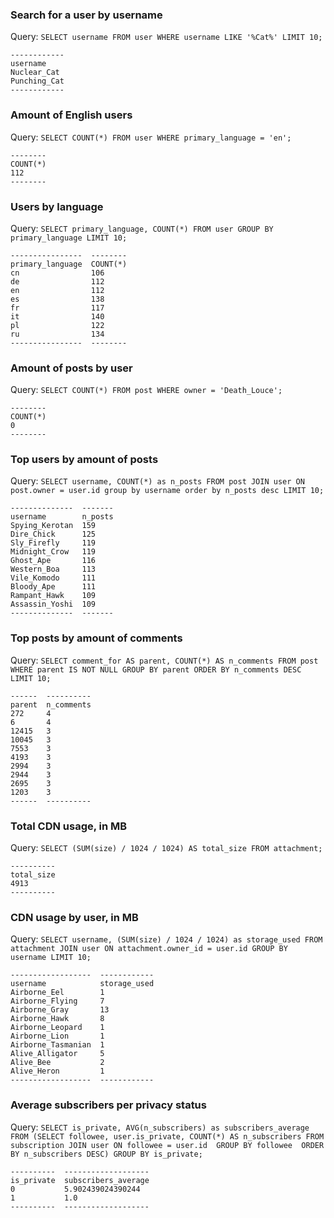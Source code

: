 ### Search for a user by username

Query: `SELECT username FROM user WHERE username LIKE '%Cat%' LIMIT 10;`

```
------------
username
Nuclear_Cat
Punching_Cat
------------
```



### Amount of English users

Query: `SELECT COUNT(*) FROM user WHERE primary_language = 'en';`

```
--------
COUNT(*)
112
--------
```



### Users by language

Query: `SELECT primary_language, COUNT(*) FROM user GROUP BY primary_language LIMIT 10;`

```
----------------  --------
primary_language  COUNT(*)
cn                106
de                112
en                112
es                138
fr                117
it                140
pl                122
ru                134
----------------  --------
```



### Amount of posts by user

Query: `SELECT COUNT(*) FROM post WHERE owner = 'Death_Louce';`

```
--------
COUNT(*)
0
--------
```



### Top users by amount of posts

Query: `SELECT username, COUNT(*) as n_posts FROM post JOIN user ON post.owner = user.id group by username order by n_posts desc LIMIT 10;`

```
--------------  -------
username        n_posts
Spying_Kerotan  159
Dire_Chick      125
Sly_Firefly     119
Midnight_Crow   119
Ghost_Ape       116
Western_Boa     113
Vile_Komodo     111
Bloody_Ape      111
Rampant_Hawk    109
Assassin_Yoshi  109
--------------  -------
```



### Top posts by amount of comments

Query: `SELECT comment_for AS parent, COUNT(*) AS n_comments FROM post WHERE parent IS NOT NULL GROUP BY parent ORDER BY n_comments DESC LIMIT 10;`

```
------  ----------
parent  n_comments
272     4
6       4
12415   3
10045   3
7553    3
4193    3
2994    3
2944    3
2695    3
1203    3
------  ----------
```



### Total CDN usage, in MB

Query: `SELECT (SUM(size) / 1024 / 1024) AS total_size FROM attachment;`

```
----------
total_size
4913
----------
```



### CDN usage by user, in MB

Query: `SELECT username, (SUM(size) / 1024 / 1024) as storage_used FROM attachment JOIN user ON attachment.owner_id = user.id GROUP BY username LIMIT 10;`

```
------------------  ------------
username            storage_used
Airborne_Eel        1
Airborne_Flying     7
Airborne_Gray       13
Airborne_Hawk       8
Airborne_Leopard    1
Airborne_Lion       1
Airborne_Tasmanian  1
Alive_Alligator     5
Alive_Bee           2
Alive_Heron         1
------------------  ------------
```



### Average subscribers per privacy status

Query: `SELECT is_private, AVG(n_subscribers) as subscribers_average FROM (SELECT followee, user.is_private, COUNT(*) AS n_subscribers FROM subscription JOIN user ON followee = user.id  GROUP BY followee  ORDER BY n_subscribers DESC) GROUP BY is_private;`

```
----------  -------------------
is_private  subscribers_average
0           5.902439024390244
1           1.0
----------  -------------------
```



